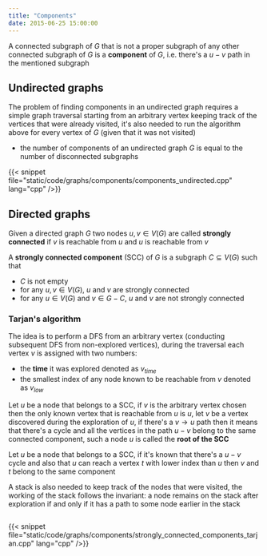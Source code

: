 ```yaml
---
title: "Components"
date: 2015-06-25 15:00:00
---
```


A connected subgraph of $G$ that is not a proper subgraph of any other connected subgraph of $G$ is a **component** of $G$, i.e. there's a $u-v$ path in the mentioned subgraph

## Undirected graphs

The problem of finding components in an undirected graph requires a simple graph traversal starting from an arbitrary vertex keeping track of the vertices that were already visited, it's also needed to run the algorithm above for every vertex of $G$ (given that it was not visited)

- the number of components of an undirected graph $G$ is equal to the number of disconnected subgraphs

{{< snippet file="static/code/graphs/components/components_undirected.cpp" lang="cpp" />}}

## Directed graphs

Given a directed graph $G$ two nodes $u, v \in V(G)$ are called **strongly connected** if $v$ is reachable from $u$ and $u$ is reachable from $v$

A **strongly connected component** (SCC) of $G$ is a subgraph $C \subseteq V(G)$ such that

- $C$ is not empty
- for any $u,v \in V(G)$, $u$ and $v$ are strongly connected
- for any $u \in V(G)$ and $v \in G - C$, $u$ and $v$ are not strongly connected

### Tarjan's algorithm

The idea is to perform a DFS from an arbitrary vertex (conducting subsequent DFS from non-explored vertices), during the traversal each vertex $v$ is assigned with two numbers:

- the **time** it was explored denoted as $v_{time}$
- the smallest index of any node known to be reachable from $v$ denoted as $v_{low}$

Let $u$ be a node that belongs to a SCC, if $v$ is the arbitrary vertex chosen then the only known vertex that is reachable from $u$ is $u$, let $v$ be a vertex discovered during the exploration of $u$, if there's a $v \rightarrow u$ path then it means that there's a cycle and all the vertices in the path $u-v$ belong to the same connected component, such a node $u$ is called the **root of the SCC**

Let $u$ be a node that belongs to a SCC, if it's known that there's a $u-v$ cycle and also that $u$ can reach a vertex $t$ with lower index than $u$ then $v$ and $t$ belong to the same component

A stack is also needed to keep track of the nodes that were visited, the working of the stack follows the invariant: a node remains on the stack after exploration if and only if it has a path to some node earlier in the stack

<img src="https://upload.wikimedia.org/wikipedia/commons/6/60/Tarjan%27s_Algorithm_Animation.gif?1435613160896" class="center" style="display: block" alt="">

{{< snippet file="static/code/graphs/components/strongly_connected_components_tarjan.cpp" lang="cpp" />}}
